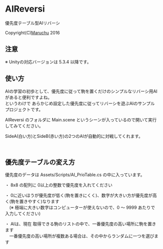# AIReversi
優先度テーブル型AIリバーシ<br>

Copyright(C)[Maruchu](http://maruchu.nobody.jp/ "Maruchu") 2016


## 注意
※ Unityの対応バージョンは 5.3.4 以降です。


## 使い方
AIの学習の初歩として、優先度に従って駒を置くだけのシンプルなリバーシ用AIがあると便利ですよね。<br>
というわけで あらかじめ設定した優先度に従ってリバーシを遊ぶAIのサンプルプロジェクトです。

AIReversi のフォルダに Main.scene というシーンが入っているので開いて実行してみてください。

SideA(白い方)とSideB(赤い方)の2つのAIが自動的に対戦してくれます。

<br>


## 優先度テーブルの変え方
優先度のデータは Assets/Scripts/AI_PrioTable.cs の中に入っています。

・ 8x8 の配列に 0以上の整数で優先度を入れてください

・ 0に近いほうが優先度が低く(駒を置きにくく)、数字が大きい方が優先度が高く(駒を置きやすく)なります<br>
　(※ 極端に大きい数字はコンピューターが使えないので、0 ～ 9999 あたりで入力してください)

・ AIは、現在 取得できる駒のリストの中で、一番優先度の高い場所に駒を置きます<br>
　一番優先度の高い場所が複数ある場合は、その中からランダムに一つを選びます



